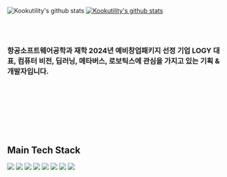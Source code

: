 
</div>

<!-- [![trophy](https://github-profile-trophy.vercel.app/?username=Kookutility)](https://github.com/ryo-ma/github-profile-trophy) -->

![Kookutility's github stats](https://github-readme-stats.vercel.app/api?username=Kookutility&show_icons=true&theme=merko)
[![Kookutility's github stats](https://github-readme-stats.vercel.app/api/top-langs/?username=Kookutility&show_icons=true&hide_border=true&title_color=004386&icon_color=004386&layout=compact&theme=merko)](https://github.com/Kookutility)


<br><br>
### 항공소프트웨어공학과 재학 2024년 예비창업패키지 선정 기업 LOGY 대표, 컴퓨터 비전, 딥러닝, 메타버스, 로보틱스에 관심을 가지고 있는 기획 & 개발자입니다.
<br>

<br><br>

<br><br>


##  Main Tech Stack 
<div>
  <img src="https://img.shields.io/badge/Java-007396?style=for-the-badge&logo=java&logoColor=white">
  <img src="https://img.shields.io/badge/Python-3776AB?style=for-the-badge&logo=python&logoColor=white">
  <img src="https://img.shields.io/badge/Spring%20Boot-6DB33F?style=for-the-badge&logo=spring-boot&logoColor=white">
  <img src="https://img.shields.io/badge/tensorflow-FF6F00?style=for-the-badge&logo=tensorflow&logoColor=white">
  <img src="https://img.shields.io/badge/OpenCV-5C3EE8?style=for-the-badge&logo=opencv&logoColor=white">
  <img src="https://img.shields.io/badge/Linux-FCC624?style=for-the-badge&logo=linux&logoColor=black">
  <img src="https://img.shields.io/badge/MySQL-4479A1?style=for-the-badge&logo=mysql&logoColor=white">
  <img src="https://img.shields.io/badge/cplusplus-00599C?style=for-the-badge&logo=cplusplus&logoColor=black">
</div>
<br>
